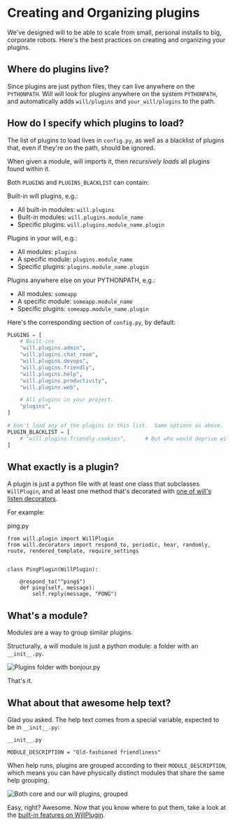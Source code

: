 # Creating and Organizing plugins

We've designed will to be able to scale from small, personal installs to big, corporate robots.  Here's the best practices on creating and organizing your plugins.

## Where do plugins live?

Since plugins are just python files, they can live anywhere on the `PYTHONPATH`.  Will will look for plugins anywhere on the system `PYTHONPATH`, and automatically adds `will/plugins` and `your_will/plugins` to the path.


## How do I specify which plugins to load?

The list of plugins to load lives in `config.py`, as well as a blacklist of plugins that, even if they're on the path, should be ignored.

When given a module, will imports it, then *recursively loads* all plugins found within it.

Both `PLUGINS` and `PLUGINS_BLACKLIST` can contain:

Built-in will plugins, e.g.:

- All built-in modules: `will.plugins`
- Built-in modules: `will.plugins.module_name`
- Specific plugins: `will.plugins.module_name.plugin`

Plugins in your will, e.g.:

- All modules: `plugins`
- A specific module: `plugins.module_name`
- Specific plugins: `plugins.module_name.plugin`

Plugins anywhere else on your PYTHONPATH, e.g.:

- All modules: `someapp`
- A specific module: `someapp.module_name`
- Specific plugins: `someapp.module_name.plugin`


Here's the corresponding section of `config.py`, by default:

```python
PLUGINS = [
    # Built-ins
    "will.plugins.admin",
    "will.plugins.chat_room",
    "will.plugins.devops",
    "will.plugins.friendly",
    "will.plugins.help",
    "will.plugins.productivity",
    "will.plugins.web",

    # All plugins in your project.
    "plugins",
]

# Don't load any of the plugins in this list.  Same options as above.
PLUGIN_BLACKLIST = [
    # "will.plugins.friendly.cookies",      # But who would deprive will of cookies??
]
```

## What exactly is a plugin?

A plugin is just a python file with at least one class that subclasses `WillPlugin`, and at least one method that's decorated with [one of will's listen decorators](notice.md).

For example:

ping.py

```
from will.plugin import WillPlugin
from will.decorators import respond_to, periodic, hear, randomly, route, rendered_template, require_settings


class PingPlugin(WillPlugin):

    @respond_to("^ping$")
    def ping(self, message):
        self.reply(message, "PONG")
```


## What's a module?

Modules are a way to group similar plugins.

Structurally, a will module is just a python module: a folder with an `__init__.py`.

![Plugins folder with bonjour.py](../../img/plugins_bonjour.gif)

That's it.

## What about that awesome help text?

Glad you asked.  The help text comes from a special variable, expected to be in `__init__.py`: 

`__init__.py`


```
MODULE_DESCRIPTION = "Old-fashioned friendliness"
```

When help runs, plugins are grouped according to their `MODULE_DESCRIPTION`, which means you can have physically distinct modules that share the same help grouping.

![Both core and our will plugins, grouped](../../img/core_vs_ours.gif)



Easy, right?  Awesome. Now that you know where to put them, take a look at the [built-in features on WillPlugin](builtins.md).

